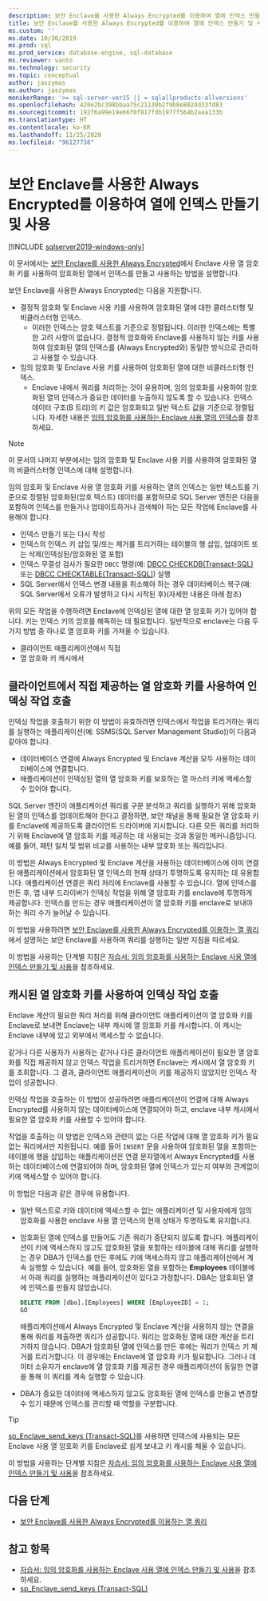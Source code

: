 ```yaml
---
description: 보안 Enclave를 사용한 Always Encrypted를 이용하여 열에 인덱스 만들기 및 사용
title: 보안 Enclave를 사용한 Always Encrypted를 이용하여 열에 인덱스 만들기 및 사용 | Microsoft Docs
ms.custom: ''
ms.date: 10/30/2019
ms.prod: sql
ms.prod_service: database-engine, sql-database
ms.reviewer: vanto
ms.technology: security
ms.topic: conceptual
author: jaszymas
ms.author: jaszymas
monikerRange: '>= sql-server-ver15 || = sqlallproducts-allversions'
ms.openlocfilehash: 420e2bc398bbaa75c21130b2f9b8e8024d33fd83
ms.sourcegitcommit: 192f6a99e19e66f0f817fdb1977f564b2aaa133b
ms.translationtype: HT
ms.contentlocale: ko-KR
ms.lasthandoff: 11/25/2020
ms.locfileid: "96127738"
---
```

# <a name="create-and-use-indexes-on-columns-using-always-encrypted-with-secure-enclaves"></a>보안 Enclave를 사용한 Always Encrypted를 이용하여 열에 인덱스 만들기 및 사용
[!INCLUDE [sqlserver2019-windows-only](../../../includes/applies-to-version/sqlserver2019-windows-only.md)]

이 문서에서는 [보안 Enclave를 사용한 Always Encrypted](always-encrypted-enclaves.md)에서 Enclave 사용 열 암호화 키를 사용하여 암호화된 열에서 인덱스를 만들고 사용하는 방법을 설명합니다. 

보안 Enclave를 사용한 Always Encrypted는 다음을 지원합니다.
- 결정적 암호화 및 Enclave 사용 키를 사용하여 암호화된 열에 대한 클러스터형 및 비클러스터형 인덱스.
  - 이러한 인덱스는 암호 텍스트를 기준으로 정렬됩니다. 이러한 인덱스에는 특별한 고려 사항이 없습니다. 결정적 암호화와 Enclave를 사용하지 않는 키를 사용하여 암호화된 열의 인덱스를 (Always Encrypted와) 동일한 방식으로 관리하고 사용할 수 있습니다. 
- 임의 암호화 및 Enclave 사용 키를 사용하여 암호화된 열에 대한 비클러스터형 인덱스.
  - Enclave 내에서 쿼리를 처리하는 것이 유용하며, 임의 암호화를 사용하여 암호화된 열의 인덱스가 중요한 데이터를 누출하지 않도록 할 수 있습니다. 인덱스 데이터 구조(B 트리)의 키 값은 암호화되고 일반 텍스트 값을 기준으로 정렬됩니다. 자세한 내용은 [임의 암호화를 사용하는 Enclave 사용 열의 인덱스](always-encrypted-enclaves.md#indexes-on-enclave-enabled-columns-using-randomized-encryption)를 참조하세요.

> [!NOTE]
> 이 문서의 나머지 부분에서는 임의 암호화 및 Enclave 사용 키를 사용하여 암호화된 열의 비클러스터형 인덱스에 대해 설명합니다.

임의 암호화 및 Enclave 사용 열 암호화 키를 사용하는 열의 인덱스는 일반 텍스트를 기준으로 정렬된 암호화된(암호 텍스트) 데이터를 포함하므로 SQL Server 엔진은 다음을 포함하여 인덱스를 만들거나 업데이트하거나 검색해야 하는 모든 작업에 Enclave를 사용해야 합니다.

- 인덱스 만들기 또는 다시 작성
- 인덱스의 인덱스 키 삽입 및/또는 제거를 트리거하는 테이블의 행 삽입, 업데이트 또는 삭제(인덱싱된/암호화된 열 포함)
- 인덱스 무결성 검사가 필요한 `DBCC` 명령(예: [DBCC CHECKDB(Transact-SQL)](../../../t-sql/database-console-commands/dbcc-checkdb-transact-sql.md) 또는 [DBCC CHECKTABLE(Transact-SQL)](../../../t-sql/database-console-commands/dbcc-checktable-transact-sql.md)) 실행
- SQL Server에서 인덱스 변경 내용을 취소해야 하는 경우 데이터베이스 복구(예: SQL Server에서 오류가 발생하고 다시 시작된 후)(자세한 내용은 아래 참조)

위의 모든 작업을 수행하려면 Enclave에 인덱싱된 열에 대한 열 암호화 키가 있어야 합니다. 키는 인덱스 키의 암호를 해독하는 데 필요합니다. 일반적으로 enclave는 다음 두 가지 방법 중 하나로 열 암호화 키를 가져올 수 있습니다.
- 클라이언트 애플리케이션에서 직접
- 열 암호화 키 캐시에서

## <a name="invoke-indexing-operations-with-column-encryption-keys-provided-directly-by-the-client"></a>클라이언트에서 직접 제공하는 열 암호화 키를 사용하여 인덱싱 작업 호출
인덱싱 작업을 호출하기 위한 이 방법이 유효하려면 인덱스에서 작업을 트리거하는 쿼리를 실행하는 애플리케이션(예: SSMS(SQL Server Management Studio))이 다음과 같아야 합니다.

- 데이터베이스 연결에 Always Encrypted 및 Enclave 계산을 모두 사용하는 데이터베이스에 연결합니다.
- 애플리케이션이 인덱싱된 열의 열 암호화 키를 보호하는 열 마스터 키에 액세스할 수 있어야 합니다.

SQL Server 엔진이 애플리케이션 쿼리를 구문 분석하고 쿼리를 실행하기 위해 암호화된 열의 인덱스를 업데이트해야 한다고 결정하면, 보안 채널을 통해 필요한 열 암호화 키를 Enclave에 제공하도록 클라이언트 드라이버에 지시합니다. 다른 모든 쿼리를 처리하기 위해 Enclave에 열 암호화 키를 제공하는 데 사용되는 것과 동일한 메커니즘입니다. 예를 들어, 패턴 일치 및 범위 비교를 사용하는 내부 암호화 또는 쿼리입니다.

이 방법은 Always Encrypted 및 Enclave 계산을 사용하는 데이터베이스에 이미 연결된 애플리케이션에서 암호화된 열 인덱스의 현재 상태가 투명하도록 유지하는 데 유용합니다. 애플리케이션 연결은 쿼리 처리에 Enclave를 사용할 수 있습니다. 열에 인덱스를 만든 후, 앱 내부 드라이버가 인덱싱 작업을 위해 열 암호화 키를 enclave에 투명하게 제공합니다. 인덱스를 만드는 경우 애플리케이션이 열 암호화 키를 enclave로 보내야 하는 쿼리 수가 늘어날 수 있습니다.

이 방법을 사용하려면 [보안 Enclave를 사용한 Always Encrypted를 이용하는 열 쿼리](always-encrypted-enclaves-query-columns.md)에서 설명하는 보안 Enclave를 사용하여 쿼리를 실행하는 일반 지침을 따르세요.

이 방법을 사용하는 단계별 지침은 [자습서: 임의 암호화를 사용하는 Enclave 사용 열에 인덱스 만들기 및 사용](../tutorial-creating-using-indexes-on-enclave-enabled-columns-using-randomized-encryption.md)을 참조하세요.

## <a name="invoke-indexing-operations-using-cached-column-encryption-keys"></a>캐시된 열 암호화 키를 사용하여 인덱싱 작업 호출

Enclave 계산이 필요한 쿼리 처리를 위해 클라이언트 애플리케이션이 열 암호화 키를 Enclave로 보내면 Enclave는 내부 캐시에 열 암호화 키를 캐시합니다. 이 캐시는 Enclave 내부에 있고 외부에서 액세스할 수 없습니다.

같거나 다른 사용자가 사용하는 같거나 다른 클라이언트 애플리케이션이 필요한 열 암호화를 직접 제공하지 않고 인덱스 작업을 트리거하면 Enclave는 캐시에서 열 암호화 키를 조회합니다. 그 결과, 클라이언트 애플리케이션이 키를 제공하지 않았지만 인덱스 작업이 성공합니다.

인덱싱 작업을 호출하는 이 방법이 성공하려면 애플리케이션이 연결에 대해 Always Encrypted를 사용하지 않는 데이터베이스에 연결되어야 하고, enclave 내부 캐시에서 필요한 열 암호화 키를 사용할 수 있어야 합니다.

작업을 호출하는 이 방법은 인덱스와 관련이 없는 다른 작업에 대해 열 암호화 키가 필요 없는 쿼리에서만 지원됩니다. 예를 들어 `INSERT` 문을 사용하여 암호화된 열을 포함하는 테이블에 행을 삽입하는 애플리케이션은 연결 문자열에서 Always Encrypted를 사용하는 데이터베이스에 연결되어야 하며, 암호화된 열에 인덱스가 있는지 여부와 관계없이 키에 액세스할 수 있어야 합니다.

이 방법은 다음과 같은 경우에 유용합니다.
 - 일반 텍스트로 키와 데이터에 액세스할 수 없는 애플리케이션 및 사용자에게 임의 암호화를 사용한 enclave 사용 열 인덱스의 현재 상태가 투명하도록 유지합니다. 
 - 암호화된 열에 인덱스를 만들어도 기존 쿼리가 중단되지 않도록 합니다. 애플리케이션이 키에 액세스하지 않고도 암호화된 열을 포함하는 테이블에 대해 쿼리를 실행하는 경우 DBA가 인덱스를 만든 후에도 키에 액세스하지 않고 애플리케이션에서 계속 실행할 수 있습니다. 예를 들어, 암호화된 열을 포함하는 **Employees** 테이블에서 아래 쿼리를 실행하는 애플리케이션이 있다고 가정합니다. DBA는 암호화된 열에 인덱스를 만들지 않았습니다.

   ```sql
   DELETE FROM [dbo].[Employees] WHERE [EmployeeID] = 1;
   GO
   ```

   애플리케이션에서 Always Encrypted 및 Enclave 계산을 사용하지 않는 연결을 통해 쿼리를 제출하면 쿼리가 성공합니다. 쿼리는 암호화된 열에 대한 계산을 트리거하지 않습니다. DBA가 암호화된 열에 인덱스를 만든 후에는 쿼리가 인덱스 키 제거를 트리거합니다. 이 경우에는 Enclave에 열 암호화 키가 필요합니다. 그러나 데이터 소유자가 enclave에 열 암호화 키를 제공한 경우 애플리케이션이 동일한 연결을 통해 이 쿼리를 계속 실행할 수 있습니다.

 - DBA가 중요한 데이터에 액세스하지 않고도 암호화된 열에 인덱스를 만들고 변경할 수 있기 때문에 인덱스를 관리할 때 역할을 구분합니다. 

> [!TIP] 
> [sp_Enclave_send_keys (Transact-SQL)](../../system-stored-procedures/sp-enclave-send-keys-sql.md)를 사용하면 인덱스에 사용되는 모든 Enclave 사용 열 암호화 키를 Enclave로 쉽게 보내고 키 캐시를 채울 수 있습니다.

이 방법을 사용하는 단계별 지침은 [자습서: 임의 암호화를 사용하는 Enclave 사용 열에 인덱스 만들기 및 사용](../tutorial-creating-using-indexes-on-enclave-enabled-columns-using-randomized-encryption.md)을 참조하세요. 

## <a name="next-steps"></a>다음 단계
- [보안 Enclave를 사용한 Always Encrypted를 이용하는 열 쿼리](always-encrypted-enclaves-query-columns.md)

## <a name="see-also"></a>참고 항목  
- [자습서: 임의 암호화를 사용하는 Enclave 사용 열에 인덱스 만들기 및 사용](../tutorial-creating-using-indexes-on-enclave-enabled-columns-using-randomized-encryption.md)을 참조하세요.
- [sp_Enclave_send_keys (Transact-SQL)](../../system-stored-procedures/sp-enclave-send-keys-sql.md)
